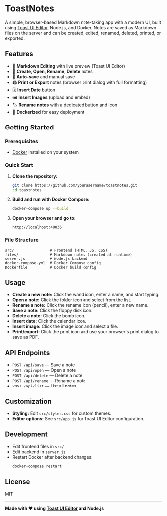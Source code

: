# ToastNotes

A simple, browser-based Markdown note-taking app with a modern UI, built using [Toast UI Editor](https://ui.toast.com/tui-editor), Node.js, and Docker. Notes are saved as Markdown files on the server and can be created, edited, renamed, deleted, printed, or exported.

## Features

- 📝 **Markdown Editing** with live preview (Toast UI Editor)
- 📁 **Create, Open, Rename, Delete** notes
- 💾 **Auto-save** and manual save
- 🖨️ **Print or Export** notes (browser print dialog with full formatting)
- 🗓️ **Insert Date** button
- 🖼️ **Insert Images** (upload and embed)
- 🏷️ **Rename notes** with a dedicated button and icon
- 🐳 **Dockerized** for easy deployment

## Getting Started

### Prerequisites

- [Docker](https://www.docker.com/) installed on your system

### Quick Start

1. **Clone the repository:**
   ```sh
   git clone https://github.com/yourusername/toastnotes.git
   cd toastnotes
   ```

2. **Build and run with Docker Compose:**
   ```sh
   docker-compose up --build
   ```

3. **Open your browser and go to:**
   ```
   http://localhost:40036
   ```

### File Structure

```
src/                # Frontend (HTML, JS, CSS)
files/              # Markdown notes (created at runtime)
server.js           # Node.js backend
docker-compose.yml  # Docker Compose config
Dockerfile          # Docker build config
```

## Usage

- **Create a new note:** Click the wand icon, enter a name, and start typing.
- **Open a note:** Click the folder icon and select from the list.
- **Rename a note:** Click the rename icon (pencil), enter a new name.
- **Save a note:** Click the floppy disk icon.
- **Delete a note:** Click the bomb icon.
- **Insert date:** Click the calendar icon.
- **Insert image:** Click the image icon and select a file.
- **Print/export:** Click the print icon and use your browser's print dialog to save as PDF.

## API Endpoints

- `POST /api/save` — Save a note
- `POST /api/open` — Open a note
- `POST /api/delete` — Delete a note
- `POST /api/rename` — Rename a note
- `POST /api/list` — List all notes

## Customization

- **Styling:** Edit `src/styles.css` for custom themes.
- **Editor options:** See `src/app.js` for Toast UI Editor configuration.

## Development

- Edit frontend files in `src/`
- Edit backend in `server.js`
- Restart Docker after backend changes:  
  ```sh
  docker-compose restart
  ```

## License

MIT

---

**Made with ❤️ using [Toast UI Editor](https://ui.toast.com/tui-editor) and Node.js**